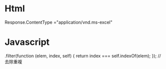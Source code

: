 # Html

Response.ContentType ="application/vnd.ms-excel"

# Javascript
.filter(function (elem, index, self) { return index === self.indexOf(elem); }); //去除重複

